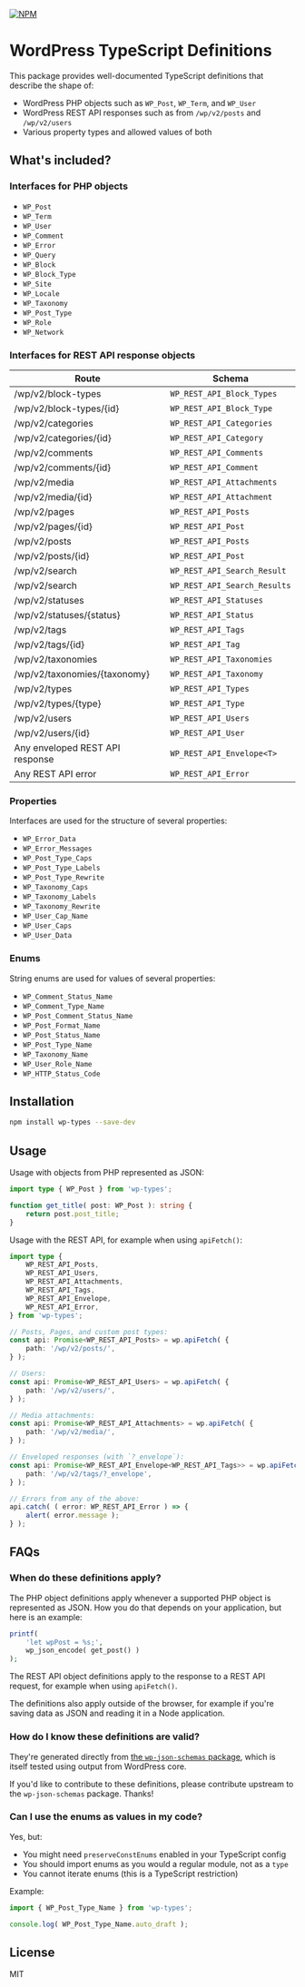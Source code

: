 [![NPM](https://img.shields.io/badge/npm-wp--types-9966ff.svg?style=flat-square)](https://www.npmjs.com/package/wp-types)

# WordPress TypeScript Definitions

This package provides well-documented TypeScript definitions that describe the shape of:

* WordPress PHP objects such as `WP_Post`, `WP_Term`, and `WP_User`
* WordPress REST API responses such as from `/wp/v2/posts` and `/wp/v2/users`
* Various property types and allowed values of both

## What's included?

### Interfaces for PHP objects

* `WP_Post`
* `WP_Term`
* `WP_User`
* `WP_Comment`
* `WP_Error`
* `WP_Query`
* `WP_Block`
* `WP_Block_Type`
* `WP_Site`
* `WP_Locale`
* `WP_Taxonomy`
* `WP_Post_Type`
* `WP_Role`
* `WP_Network`

### Interfaces for REST API response objects

Route                                | Schema
------------------------------------ | ------
/wp/v2/block-types                   | `WP_REST_API_Block_Types`
/wp/v2/block-types/{id}              | `WP_REST_API_Block_Type`
/wp/v2/categories                    | `WP_REST_API_Categories`
/wp/v2/categories/{id}               | `WP_REST_API_Category`
/wp/v2/comments                      | `WP_REST_API_Comments`
/wp/v2/comments/{id}                 | `WP_REST_API_Comment`
/wp/v2/media                         | `WP_REST_API_Attachments`
/wp/v2/media/{id}                    | `WP_REST_API_Attachment`
/wp/v2/pages                         | `WP_REST_API_Posts`
/wp/v2/pages/{id}                    | `WP_REST_API_Post`
/wp/v2/posts                         | `WP_REST_API_Posts`
/wp/v2/posts/{id}                    | `WP_REST_API_Post`
/wp/v2/search                        | `WP_REST_API_Search_Result`
/wp/v2/search                        | `WP_REST_API_Search_Results`
/wp/v2/statuses                      | `WP_REST_API_Statuses`
/wp/v2/statuses/{status}             | `WP_REST_API_Status`
/wp/v2/tags                          | `WP_REST_API_Tags`
/wp/v2/tags/{id}                     | `WP_REST_API_Tag`
/wp/v2/taxonomies                    | `WP_REST_API_Taxonomies`
/wp/v2/taxonomies/{taxonomy}         | `WP_REST_API_Taxonomy`
/wp/v2/types                         | `WP_REST_API_Types`
/wp/v2/types/{type}                  | `WP_REST_API_Type`
/wp/v2/users                         | `WP_REST_API_Users`
/wp/v2/users/{id}                    | `WP_REST_API_User`
Any enveloped REST API response      | `WP_REST_API_Envelope<T>`
Any REST API error                   | `WP_REST_API_Error`

### Properties

Interfaces are used for the structure of several properties:

* `WP_Error_Data`
* `WP_Error_Messages`
* `WP_Post_Type_Caps`
* `WP_Post_Type_Labels`
* `WP_Post_Type_Rewrite`
* `WP_Taxonomy_Caps`
* `WP_Taxonomy_Labels`
* `WP_Taxonomy_Rewrite`
* `WP_User_Cap_Name`
* `WP_User_Caps`
* `WP_User_Data`

### Enums

String enums are used for values of several properties:

* `WP_Comment_Status_Name`
* `WP_Comment_Type_Name`
* `WP_Post_Comment_Status_Name`
* `WP_Post_Format_Name`
* `WP_Post_Status_Name`
* `WP_Post_Type_Name`
* `WP_Taxonomy_Name`
* `WP_User_Role_Name`
* `WP_HTTP_Status_Code`

## Installation

```sh
npm install wp-types --save-dev
```

## Usage

Usage with objects from PHP represented as JSON:

```ts
import type { WP_Post } from 'wp-types';

function get_title( post: WP_Post ): string {
	return post.post_title;
}
```

Usage with the REST API, for example when using `apiFetch()`:

```ts
import type {
	WP_REST_API_Posts,
	WP_REST_API_Users,
	WP_REST_API_Attachments,
	WP_REST_API_Tags,
	WP_REST_API_Envelope,
	WP_REST_API_Error,
} from 'wp-types';

// Posts, Pages, and custom post types:
const api: Promise<WP_REST_API_Posts> = wp.apiFetch( {
	path: '/wp/v2/posts/',
} );

// Users:
const api: Promise<WP_REST_API_Users> = wp.apiFetch( {
	path: '/wp/v2/users/',
} );

// Media attachments:
const api: Promise<WP_REST_API_Attachments> = wp.apiFetch( {
	path: '/wp/v2/media/',
} );

// Enveloped responses (with `?_envelope`):
const api: Promise<WP_REST_API_Envelope<WP_REST_API_Tags>> = wp.apiFetch( {
	path: '/wp/v2/tags/?_envelope',
} );

// Errors from any of the above:
api.catch( ( error: WP_REST_API_Error ) => {
	alert( error.message );
} );
```

## FAQs

### When do these definitions apply?

The PHP object definitions apply whenever a supported PHP object is represented as JSON. How you do that depends on your application, but here is an example:

```php
printf(
	'let wpPost = %s;',
	wp_json_encode( get_post() )
);
```

The REST API object definitions apply to the response to a REST API request, for example when using `apiFetch()`.

The definitions also apply outside of the browser, for example if you're saving data as JSON and reading it in a Node application.

### How do I know these definitions are valid?

They're generated directly from [the `wp-json-schemas` package](https://github.com/johnbillion/wp-json-schemas), which is itself tested using output from WordPress core.

If you'd like to contribute to these definitions, please contribute upstream to the `wp-json-schemas` package. Thanks!

### Can I use the enums as values in my code?

Yes, but:

* You might need `preserveConstEnums` enabled in your TypeScript config
* You should import enums as you would a regular module, not as a `type`
* You cannot iterate enums (this is a TypeScript restriction)

Example:

```ts
import { WP_Post_Type_Name } from 'wp-types';

console.log( WP_Post_Type_Name.auto_draft );
```

## License

MIT
